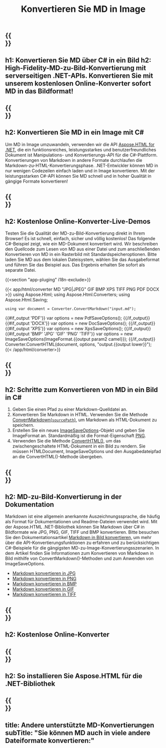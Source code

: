 ﻿---
translation: true
template: /templates/_template-conversion-child.md
title: Konvertieren Sie MD in Image
description: C#-Beispielcode für die Umwandlung von MD in Bild. Probieren Sie den Online-MD-zu-Bild-Konverter kostenlos aus!
url: /net/conversion/md-to-image/
family: html
platformtag: net
feature: conversion
informat: MD
outformat: Image
otherformats: PDF DOCX XPS JPEG BMP GIF PNG TIFF HTML
howto: howtoMd
---

{{<section banner>}}
---
h1: Konvertieren Sie MD über C# in ein Bild
h2: High-Fidelity-MD-zu-Bild-Konvertierung mit serverseitigen .NET-APIs. Konvertieren Sie mit unserem kostenlosen Online-Konverter sofort MD in das Bildformat!
---

{{<section overview>}}
---
h2: Konvertieren Sie MD in ein Image mit C#
---

Um MD in Image umzuwandeln, verwenden wir die API [Aspose.HTML for .NET](https://products.aspose.com/html/net/), die ein funktionsreiches, leistungsstarkes und benutzerfreundliches Dokument ist Manipulations- und Konvertierungs-API für die C#-Plattform. Konvertierungen von Markdown in andere Formate durchlaufen die Markdown-zu-HTML-Konvertierungsphase. .NET-Entwickler können MD in nur wenigen Codezeilen einfach laden und in Image konvertieren. Mit der leistungsstarken C#-API können Sie MD schnell und in hoher Qualität in gängige Formate konvertieren!

{{<section demos>}}
---
h2: Kostenlose Online-Konverter-Live-Demos
---

Testen Sie die Qualität der MD-zu-Bild-Konvertierung direkt in Ihrem Browser! Es ist schnell, einfach, sicher und völlig kostenlos! Das folgende C#-Beispiel zeigt, wie ein MD-Dokument konvertiert wird. Wir beschreiben den Quellcode zum Lesen von MD aus einer Datei und zum anschließenden Konvertieren von MD in ein Rasterbild mit Standardspeicheroptionen. Bitte laden Sie MD aus dem lokalen Dateisystem, wählen Sie das Ausgabeformat und führen Sie das Beispiel aus. Das Ergebnis erhalten Sie sofort als separate Datei.

{{<section "app-pluging" i18n-exclude>}}

{{< app/html/converter MD "JPG|JPEG" GIF BMP XPS TIFF PNG PDF DOCX >}}
using Aspose.Html;
using Aspose.Html.Converters;
using Aspose.Html.Saving;

    using var document = Converter.ConvertMarkdown("input.md");
{{#if_output 'PDF'}}
    var options = new PdfSaveOptions();
{{/if_output}}
{{#if_output 'DOCX'}}
    var options = new DocSaveOptions();
{{/if_output}}
{{#if_output 'XPS'}}
    var options = new XpsSaveOptions();
{{/if_output}}
{{#if_output 'BMP' 'JPG' 'GIF' 'PNG' 'TIFF'}}
    var options = new ImageSaveOptions(ImageFormat.{{output param2 camel}});
{{/if_output}}
    Converter.ConvertHTML(document, options, "output.{{output lower}}");   
{{< /app/html/converter>}}


{{<section steps>}}
---
h2: Schritte zum Konvertieren von MD in ein Bild in C#
---
1. Geben Sie einen Pfad zu einer Markdown-Quelldatei an.
1. Konvertieren Sie Markdown in HTML. Verwenden Sie die Methode [ConvertMarkdown(`sourcePath`)](https://reference.aspose.com/html/net/aspose.html.converters/converter/convertmarkdown/#convertmarkdown_4), um Markdown als HTML-Dokument zu speichern.
1. Erstellen Sie ein neues [ImageSaveOptions](https://reference.aspose.com/html/net/aspose.html.saving/imagesaveoptions/)-Objekt und geben Sie ImageFormat an. Standardmäßig ist die Format-Eigenschaft [PNG](https://reference.aspose.com/html/net/aspose.html.rendering.image/imageformat/).
1. Verwenden Sie die Methode [ConvertHTML()](https://reference.aspose.com/html/net/aspose.html.converters/converter/converthtml/), um das zwischengeschaltete HTML-Dokument in ein Bild zu rendern. Sie müssen HTMLDocument, ImageSaveOptions und den Ausgabedateipfad an die ConvertHTML()-Methode übergeben.

{{<section documentation>}}
---
h2: MD-zu-Bild-Konvertierung in der Dokumentation
---

Markdown ist eine allgemein anerkannte Auszeichnungssprache, die häufig als Format für Dokumentationen und Readme-Dateien verwendet wird. Mit der Aspose.HTML .NET-Bibliothek können Sie Markdown über C# in Bildformate wie JPG, PNG, GIF, TIFF und BMP konvertieren. Bitte besuchen Sie den Dokumentationsartikel [Markdown in Bild konvertieren,](https://docs.aspose.com/html/net/converting-between-formats/markdown-to-image/) um mehr über die API-Konvertierungsfunktionen zu erfahren und zu berücksichtigen C#-Beispiele für die gängigsten MD-zu-Image-Konvertierungsszenarien. In dem Artikel finden Sie Informationen zum Konvertieren von Markdown in Bild mithilfe von ConvertMarkdown()-Methoden und zum Anwenden von ImageSaveOptions.
 - <a href="https://docs.aspose.com/html/net/converting-between-formats/markdown-to-image/#convert-markdown-to-jpg" target="_blank">Markdown konvertieren in JPG</a>
 - <a href="https://docs.aspose.com/html/net/converting-between-formats/markdown-to-image/#convert-markdown-to-png" target="_blank">Markdown konvertieren in PNG</a>
 - <a href="https://docs.aspose.com/html/net/converting-between-formats/markdown-to-image/#convert-markdown-to-bmp" target="_blank">Markdown konvertieren in BMP</a>
 - <a href="https://docs.aspose.com/html/net/converting-between-formats/markdown-to-image/#convert-markdown-to-gif" target="_blank">Markdown konvertieren in GIF</a>
 - <a href="https://docs.aspose.com/html/net/converting-between-formats/markdown-to-image/#convert-markdown-to-tiff" target="_blank">Markdown konvertieren in TIFF</a>



{{<section online-converters>}}
---
h2: Kostenlose Online-Konverter
---

{{<section get-started>}}
---
h2: So installieren Sie Aspose.HTML für die .NET-Bibliothek
---

{{<section other-conversions>}}
---
title: Andere unterstützte MD-Konvertierungen
subTitle: "Sie können MD auch in viele andere Dateiformate konvertieren:"
---
